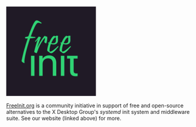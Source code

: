<a href="https://freeinit.org"><img src="logotype.svg" class="page-logo" width=240px></a>

[FreeInit.org](https://freeinit.org) is a community initiative in support of
free and open-source alternatives to the X Desktop Group's *systemd* init system
and middleware suite. See our website (linked above) for more.
